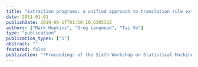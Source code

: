 ```yaml
---
title: "Extraction programs: a unified approach to translation rule extraction"
date: 2011-01-01
publishDate: 2019-06-17T01:50:10.630532Z
authors: ["Mark Hopkins", "Greg Langmead", "Tai Vo"]
type: "publication"
publication_types: ["1"]
abstract: ""
featured: false
publication: "*Proceedings of the Sixth Workshop on Statistical Machine Translation*"
---
```


